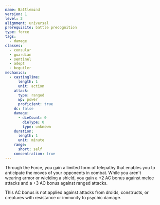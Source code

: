 ```yaml
---
name: Battlemind
version: 1
level: 2
alignment: universal
prerequisite: battle precognition
type: force
tags:
  - damage
classes:
  - consular
  - guardian
  - sentinel
  - adept
  - beguiler
mechanics:
  - castingTime:
      length: 1
      unit: action
    attack:
      type: ranged
      wp: power
      proficient: true
    dc: false
    damage:
      - dieCount: 0
        dieType: 0
        type: unknown
    duration:
      length: 1
      unit: minute
    range:
      short: self
    concentration: true
---
```

Through the Force, you gain a limited form of telepathy that enables you to anticipate the moves of your opponents in combat. While you aren't wearing armor or wielding a shield, you gain a +2 AC bonus against melee attacks and a +3 AC bonus against ranged attacks.

This AC bonus is not applied against attacks from droids, constructs, or creatures with resistance or immunity to psychic damage.
    
